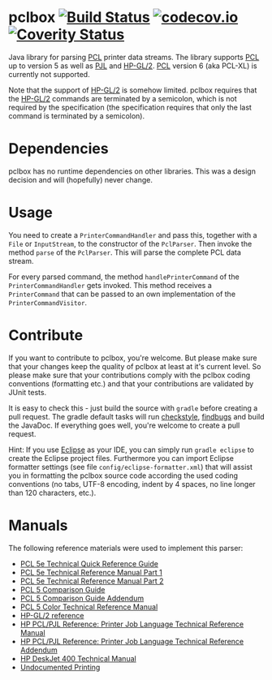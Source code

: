 # pclbox [![Build Status](https://travis-ci.org/michaelknigge/pclbox.svg?branch=master)](https://travis-ci.org/michaelknigge/pclbox) [![codecov.io](https://codecov.io/github/michaelknigge/pclbox/coverage.svg?branch=master)](https://codecov.io/github/michaelknigge/pclbox?branch=master) [![Coverity Status](https://scan.coverity.com/projects/10949/badge.svg)](https://scan.coverity.com/projects/10949)

Java library for parsing [PCL](https://en.wikipedia.org/wiki/Printer_Command_Language) printer data streams. The library supports [PCL](https://en.wikipedia.org/wiki/Printer_Command_Language) up to version 5 as well as [PJL](https://en.wikipedia.org/wiki/Printer_Job_Language) and [HP-GL/2](https://en.wikipedia.org/wiki/HPGL). [PCL](https://en.wikipedia.org/wiki/Printer_Command_Language) version 6 (aka PCL-XL) is currently not supported.

Note that the support of [HP-GL/2](https://en.wikipedia.org/wiki/HPGL) is somehow limited. pclbox requires that the [HP-GL/2](https://en.wikipedia.org/wiki/HPGL) commands are terminated by a semicolon, which is not required by the specification (the specification requires that only the last command is terminated by a semicolon). 

# Dependencies
pclbox has no runtime dependencies on other libraries. This was a design decision and will (hopefully) never change.

# Usage
You need to create a `PrinterCommandHandler` and pass this, together with a `File` or `InputStream`, to the constructor of the `PclParser`. Then invoke the method `parse` of the `PclParser`. This will parse the complete PCL data stream.

For every parsed command, the method `handlePrinterCommand` of the `PrinterCommandHandler` gets invoked. This method receives a `PrinterCommand` that can be passed to an own implementation of the `PrinterCommandVisitor`.

# Contribute
If you want to contribute to pclbox, you're welcome. But please make sure that your changes keep the quality of pclbox at least at it's current level. So please make sure that your contributions comply with the pclbox coding conventions (formatting etc.) and that your contributions are validated by JUnit tests.

It is easy to check this - just build the source with `gradle` before creating a pull request. The gradle default tasks will run [checkstyle](http://checkstyle.sourceforge.net/), [findbugs](http://findbugs.sourceforge.net/) and build the JavaDoc. If everything goes well, you're welcome to create a pull request.

Hint: If you use [Eclipse](https://eclipse.org/) as your IDE, you can simply run `gradle eclipse` to create the Eclipse project files. Furthermore you can import Eclipse formatter settings (see file `config/eclipse-formatter.xml`) that will assist you in formatting the pclbox source code according the used coding conventions (no tabs, UTF-8 encoding, indent by 4 spaces, no line longer than 120 characters, etc.).

# Manuals
The following reference materials were used to implement this parser:

* [PCL 5e Technical Quick Reference Guide](http://h20000.www2.hp.com/bc/docs/support/SupportManual/bpl13205/bpl13205.pdf)
* [PCL 5e Technical Reference Manual Part 1](http://h20000.www2.hp.com/bc/docs/support/SupportManual/bpl13210/bpl13210.pdf)
* [PCL 5e Technical Reference Manual Part 2](http://h20000.www2.hp.com/bc/docs/support/SupportManual/bpl13211/bpl13211.pdf)
* [PCL 5 Comparison Guide](http://h20000.www2.hp.com/bc/docs/support/SupportManual/bpl13206/bpl13206.pdf)
* [PCL 5 Comparison Guide Addendum](http://h20000.www2.hp.com/bc/docs/support/SupportManual/bpl13209/bpl13209.pdf)
* [PCL 5 Color Technical Reference Manual](http://h20000.www2.hp.com/bc/docs/support/SupportManual/bpl13212/bpl13212.pdf)
* [HP-GL/2 reference](http://www.hpmuseum.net/document.php?catfile=213)
* [HP PCL/PJL Reference: Printer Job Language Technical Reference Manual](http://h20000.www2.hp.com/bc/docs/support/SupportManual/bpl13208/bpl13208.pdf)
* [HP PCL/PJL Reference: Printer Job Language Technical Reference Addendum](http://h20000.www2.hp.com/bc/docs/support/SupportManual/bpl13207/bpl13207.pdf)
* [HP DeskJet 400 Technical Manual](https://www.manualslib.com/manual/702162/Hp-Deskjet-400.html)
* [Undocumented Printing](http://www.undocprint.org/formats/page_description_languages/pcl)
